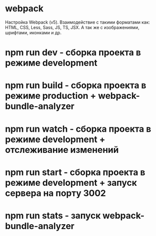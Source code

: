 # webpack
Настройка Webpack (v5). Взаимодействие с такими форматами как: 
HTML, CSS, Less, Sass, JS, TS, JSX. 
А так же с изображениями, шрифтами, иконками и др.

# npm run dev - сборка проекта в режиме development
# npm run build - сборка проекта в режиме production + webpack-bundle-analyzer
# npm run watch - сборка проекта в режиме development + отслеживание изменений
# npm run start - сборка проекта в режиме development + запуск сервера на порту 3002
# npm run stats - запуск webpack-bundle-analyzer
